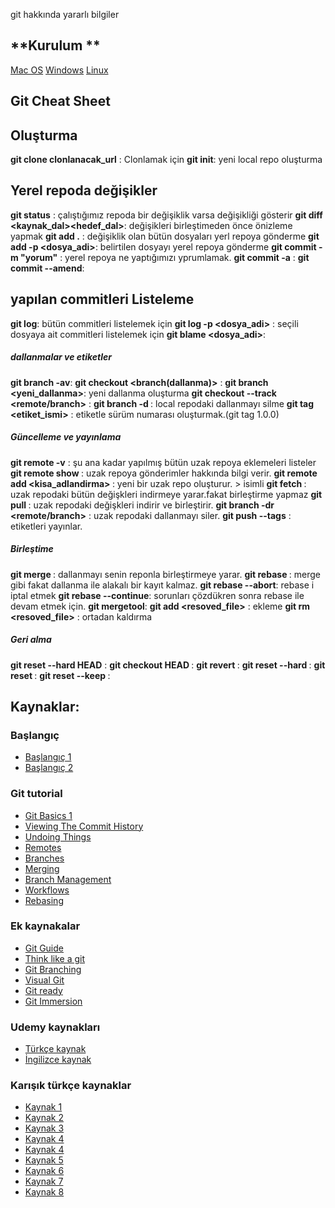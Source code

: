 git hakkında yararlı bilgiler

## **Kurulum **
[Mac OS](https://git-scm.com/download/mac)
[Windows](https://git-scm.com/download/win)
[Linux](https://git-scm.com/download/linux)



## **Git Cheat Sheet**

## **Oluşturma**

**git clone clonlanacak_url** : Clonlamak için 
**git init**: yeni local repo oluşturma 

## **Yerel repoda değişikler**

**git status** : çalıştığımız repoda bir değişiklik varsa değişikliği gösterir
**git diff <kaynak_dal><hedef_dal>**: değişikleri birleştimeden önce önizleme yapmak
**git add .** : değişiklik olan bütün dosyaları yerl repoya gönderme
**git add -p <dosya_adi>**: belirtilen dosyayı yerel repoya gönderme
**git commit -m "yorum"** : yerel repoya ne yaptığımızı yprumlamak.
**git commit -a** :
**git commit --amend**:

## **yapılan commitleri Listeleme**

**git log**: bütün commitleri listelemek için
**git log -p <dosya_adi>** : seçili dosyaya ait commitleri listelemek için
**git blame <dosya_adi>**:

##### **dallanmalar ve etiketler**

**git branch -av**:
**git checkout <branch(dallanma)>** :
**git branch <yeni_dallanma>**: yeni dallanma oluşturma
**git checkout --track <remote/branch>** :
**git branch -d <dallanma>**: local repodaki dallanmayı silme
**git tag <etiket_ismi>** : etiketle sürüm numarası oluşturmak.(git tag 1.0.0)


##### **Güncelleme ve yayınlama**

**git remote -v** : şu ana kadar yapılmış bütün uzak repoya eklemeleri listeler
**git remote show <remote>**: uzak repoya gönderimler hakkında bilgi verir.
**git remote add <kisa_adlandirma> <url>** : yeni bir uzak repo oluşturur. ><remote> isimli
**git fetch <remote>** : uzak repodaki bütün değişkleri indirmeye yarar.fakat birleştirme yapmaz
**git pull <remote> <branch>** : uzak repodaki değişkleri indirir ve birleştirir.
**git branch -dr <remote/branch>** : uzak repodaki dallanmayı siler.
**git push --tags** : etiketleri yayınlar.


##### **Birleştime** 

**git merge <branch>**: dallanmayı senin reponla birleştirmeye yarar.
**git rebase <branch>** : merge gibi fakat dallanma ile alakalı bir kayıt kalmaz.
**git rebase --abort**: rebase i iptal etmek
**git rebase --continue**: sorunları çözdükren sonra rebase ile devam etmek için.
**git mergetool**: 
**git add <resoved_file>** : ekleme
**git rm <resoved_file>** : ortadan kaldırma


##### **Geri alma** 

**git reset --hard HEAD** : 
**git checkout HEAD <file>** :
**git revert <yorum>** :
**git reset --hard <yorum>** :
**git reset <yorum>** : 
**git reset --keep <yorum>** : 


## **Kaynaklar**:
### **Başlangıç**
- [Başlangıç 1](http://git-scm.com/book/en/Getting-Started-A-Short-History-of-Git)
- [Başlangıç 2](http://git-scm.com/book/en/Getting-Started-About-Version-Control)

### **Git tutorial** 
- [Git Basics 1](http://git-scm.com/book/en/Git-Basics-Recording-Changes-to-the-Repository)
- [Viewing The Commit History](http://git-scm.com/book/en/Git-Basics-Viewing-the-Commit-History)
- [Undoing Things](http://git-scm.com/book/en/Git-Basics-Undoing-Things)
- [Remotes](http://git-scm.com/book/en/Git-Basics-Working-with-Remotes)
- [Branches](http://git-scm.com/book/en/Git-Branching-What-a-Branch-Is)
- [Merging](http://git-scm.com/book/en/Git-Branching-Basic-Branching-and-Merging)
- [Branch Management](http://git-scm.com/book/en/Git-Branching-Branch-Management)
- [Workflows](http://git-scm.com/book/en/Git-Branching-Branching-Workflows)
- [Rebasing](http://git-scm.com/book/en/Git-Branching-Rebasing)

### **Ek kaynakalar**
- [Git Guide](http://rogerdudler.github.io/git-guide/)
- [Think like a git](http://think-like-a-git.net/)
- [Git Branching](http://pcottle.github.io/learnGitBranching/)
- [Visual Git](http://marklodato.github.io/visual-git-guide/index-en.html)
- [Git ready](http://gitready.com/)
- [Git Immersion](http://gitimmersion/)

### **Udemy kaynakları**
- [Türkçe kaynak](https://www.udemy.com/git-ve-github-kullanmayi-ogrenin/learn/v4)
- [İngilizce kaynak](https://www.udemy.com/git-started-with-github/)

### **Karışık türkçe kaynaklar**
- [Kaynak 1](http://selahattinunlu.com/git-ogrenmek-icin-kaynaklar)
- [Kaynak 2](https://forumlogs.com/t/git-ogrenmek-icin-kaynaklar-listesi/1043)
- [Kaynak 3](http://rogerdudler.github.io/git-guide/index.tr.html)
- [Kaynak 4](http://www.w3ii.com/tr/git/git_useful_resources.html)
- [Kaynak 4](https://aliozgur.gitbooks.io/git101/)
- [Kaynak 5](https://www.youtube.com/watch?v=rWG70T7fePg&list=PLPrHLaayVkhnNstGIzQcxxnj6VYvsHBHy)
- [Kaynak 6](http://git.gelistiriciyiz.biz/)
- [Kaynak 7](https://medium.com/@mustafazahidefe/git-notlar%C4%B1-2-git-i%CC%87nit-f54292fbf631)
- [Kaynak 8](https://medium.com/@noteCe)


